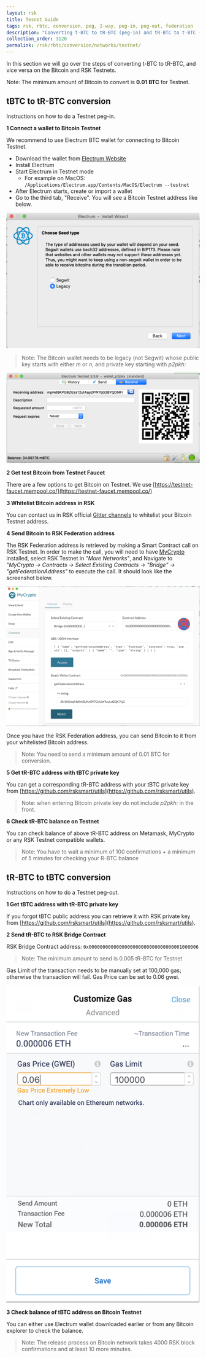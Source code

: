 ```yaml
---
layout: rsk
title: Tesnet Guide
tags: rsk, rbtc, conversion, peg, 2-way, peg-in, peg-out, federation
description: "Converting t-BTC to tR-BTC (peg-in) and tR-BTC to t-BTC (peg-out)."
collection_order: 3120
permalink: /rsk/rbtc/conversion/networks/testnet/
---
```


In this section we will go over the steps of converting t-BTC to tR-BTC,
and vice versa on the Bitcoin and RSK Testnets.

Note:
The minimum amount of Bitcoin to convert is **0.01 BTC** for Testnet.

## tBTC to tR-BTC conversion

Instructions on how to do a Testnet peg-in.

**1 Connect a wallet to Bitcoin Testnet**

We recommend to use Electrum BTC wallet for connecting to Bitcoin Testnet.

* Download the wallet from [Electrum Website](https://bitzuma.com/posts/a-beginners-guide-to-the-electrum-bitcoin-wallet/)
* Install Electrum
* Start Electrum in Testnet mode
  * For example on MacOS:
`/Applications/Electrum.app/Contents/MacOS/Electrum --testnet`
* After Electrum starts, create or import a wallet
* Go to the third tab, "Receive". You will see a Bitcoin Testnet address like below.

![Create a Legacy(P2PK) wallet](/dist/images/legacy-private-key.png)

> Note: The Bitcoin wallet needs to be legacy (not Segwit)
> whose public key starts with either *m* or *n*, and private key starting with *p2pkh:*

![Get a Bitcoin Testnet address in Electrum Wallet](/dist/images/electrum-wallet.png)

**2 Get test Bitcoin from Testnet Faucet**

There are a few options to get Bitcoin on Testnet.
We use [https://testnet-faucet.mempool.co/](https://testnet-faucet.mempool.co/)

**3 Whitelist Bitcoin address in RSK**

You can contact us in RSK official [Gitter channels](https://gitter.im/rsksmart/getting-started)
to whitelist your Bitcoin Testnet address.

**4 Send Bitcoin to RSK Federation address**

The RSK Federation address is retrieved by making a Smart Contract call on RSK Testnet.
In order to make the call, you will need to have
[MyCrypto](https://mycrypto.com/contracts/interact) installed,
select RSK Testnet in *"More Networks"*, and Navigate to *"MyCrypto -> Contracts -> Select Existing Contracts -> "Bridge" -> "getFederationAddress"* to execute the call.
It should look like the screenshot below.

![Get RSK Federation address from MyCrypto](/dist/images/mycrypto-federation.png)

Once you have the RSK Federation address, you can send Bitcoin to it from your whitelisted Bitcoin address.

> Note: You need to send a minimum amount of 0.01 BTC for conversion.

**5 Get tR-BTC address with tBTC private key**

You can get a corresponding tR-BTC address with your tBTC private key from [https://github.com/rsksmart/utils](https://github.com/rsksmart/utils).

> Note: when entering Bitcoin private key do not include *p2pkh:* in the front.

**6 Check tR-BTC balance on Testnet**

You can check balance of above tR-BTC address on Metamask,
MyCrypto or any RSK Testnet compatible wallets.

> Note: You have to wait a minimum of 100 confirmations + a minimum of 5 minutes for checking your R-BTC balance

## tR-BTC to tBTC conversion

Instructions on how to do a Testnet peg-out.

**1 Get tBTC address with tR-BTC private key**

If you forgot tBTC public address you can retrieve it with RSK private key from [https://github.com/rsksmart/utils](https://github.com/rsksmart/utils).


**2 Send tR-BTC to RSK Bridge Contract**

RSK Bridge Contract address: `0x0000000000000000000000000000000001000006`

> Note: The minimum amount to send is 0.005 tR-BTC for Testnet

Gas Limit of the transaction needs to be manually set at 100,000 gas;
otherwise the transaction will fail.
Gas Price can be set to 0.06 gwei.

![Customize Gas in Metamask before send transaction on RSK](/dist/images/metamask-gas-limit.png)

**3 Check balance of tBTC address on Bitcoin Testnet**

You can either use Electrum wallet downloaded earlier or from any Bitcoin explorer to check the balance.

> Note: The release process on Bitcoin network takes 4000 RSK block confirmations and at least 10 more minutes.